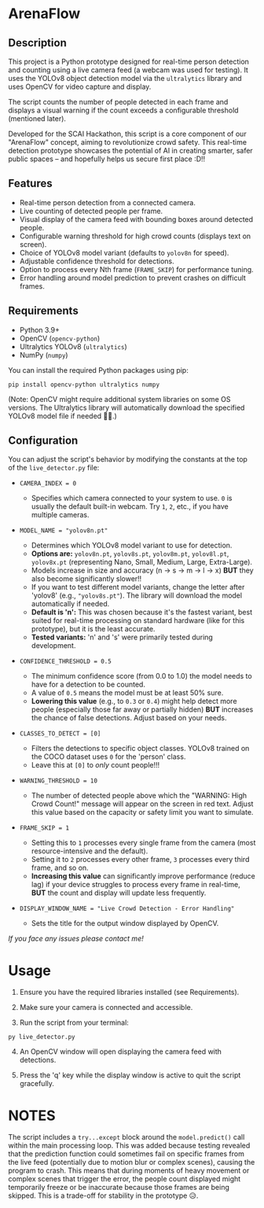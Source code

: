 # ArenaFlow

## Description

This project is a Python prototype designed for real-time person detection and counting using a live camera feed (a webcam was used for testing). It uses the YOLOv8 object detection model via the `ultralytics` library and uses OpenCV for video capture and display.

The script counts the number of people detected in each frame and displays a visual warning if the count exceeds a configurable threshold (mentioned later). 

Developed for the SCAI Hackathon, this script is a core component of our "ArenaFlow" concept, aiming to revolutionize crowd safety. This real-time detection prototype showcases the potential of AI in creating smarter, safer public spaces – and hopefully helps us secure first place :D!!

## Features

* Real-time person detection from a connected camera.
* Live counting of detected people per frame.
* Visual display of the camera feed with bounding boxes around detected people.
* Configurable warning threshold for high crowd counts (displays text on screen).
* Choice of YOLOv8 model variant (defaults to `yolov8n` for speed).
* Adjustable confidence threshold for detections.
* Option to process every Nth frame (`FRAME_SKIP`) for performance tuning.
* Error handling around model prediction to prevent crashes on difficult frames.

## Requirements

* Python 3.9+
* OpenCV (`opencv-python`)
* Ultralytics YOLOv8 (`ultralytics`)
* NumPy (`numpy`)

You can install the required Python packages using pip:

```
pip install opencv-python ultralytics numpy
```
(Note: OpenCV might require additional system libraries on some OS versions. The Ultralytics library will automatically download the specified YOLOv8 model file if needed 👍🏻.)

## Configuration

You can adjust the script's behavior by modifying the constants at the top of the `live_detector.py` file:

* `CAMERA_INDEX = 0`
    * Specifies which camera connected to your system to use. `0` is usually the default built-in webcam. Try `1`, `2`, etc., if you have multiple cameras.

* `MODEL_NAME = "yolov8n.pt"`
    * Determines which YOLOv8 model variant to use for detection.
    * **Options are:** `yolov8n.pt`, `yolov8s.pt`, `yolov8m.pt`, `yolov8l.pt`, `yolov8x.pt` (representing Nano, Small, Medium, Large, Extra-Large).
    * Models increase in size and accuracy (n -> s -> m -> l -> x) **BUT** they also become significantly slower!!
    * If you want to test different model variants, change the letter after 'yolov8' (e.g., `"yolov8s.pt"`). The library will download the model automatically if needed.
    * **Default is 'n':** This was chosen because it's the fastest variant, best suited for real-time processing on standard hardware (like for this prototype), but it is the least accurate.
    * **Tested variants:** 'n' and 's' were primarily tested during development.

* `CONFIDENCE_THRESHOLD = 0.5`
    * The minimum confidence score (from 0.0 to 1.0) the model needs to have for a detection to be counted.
    * A value of `0.5` means the model must be at least 50% sure.
    * **Lowering this value** (e.g., to `0.3` or `0.4`) might help detect more people (especially those far away or partially hidden) **BUT** increases the chance of false detections. Adjust based on your needs.

* `CLASSES_TO_DETECT = [0]`
    * Filters the detections to specific object classes. YOLOv8 trained on the COCO dataset uses `0` for the 'person' class.
    * Leave this at `[0]` to *only* count people!!!

* `WARNING_THRESHOLD = 10`
    * The number of detected people above which the "WARNING: High Crowd Count!" message will appear on the screen in red text. Adjust this value based on the capacity or safety limit you want to simulate.

* `FRAME_SKIP = 1`
    * Setting this to `1` processes every single frame from the camera (most resource-intensive and the default).
    * Setting it to `2` processes every other frame, `3` processes every third frame, and so on.
    * **Increasing this value** can significantly improve performance (reduce lag) if your device struggles to process every frame in real-time, **BUT** the count and display will update less frequently.

* `DISPLAY_WINDOW_NAME = "Live Crowd Detection - Error Handling"`
    * Sets the title for the output window displayed by OpenCV.

*If you face any issues please contact me!*

# Usage
1. Ensure you have the required libraries installed (see Requirements).

2. Make sure your camera is connected and accessible.

3. Run the script from your terminal:
```
py live_detector.py
```
4. An OpenCV window will open displaying the camera feed with detections.

5. Press the 'q' key while the display window is active to quit the script gracefully.

# NOTES
The script includes a ```try...except``` block around the ```model.predict()``` call within the main processing loop. This was added because testing revealed that the prediction function could sometimes fail on specific frames from the live feed (potentially due to motion blur or complex scenes), causing the program to crash. This means that during moments of heavy movement or complex scenes that trigger the error, the people count displayed might temporarily freeze or be inaccurate because those frames are being skipped. This is a trade-off for stability in the prototype 😥. 
